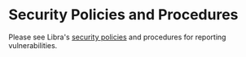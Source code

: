 # Security Policies and Procedures

Please see Libra's
[security policies](https://developers.libra.org/docs/policies/security) and
procedures for reporting vulnerabilities.
